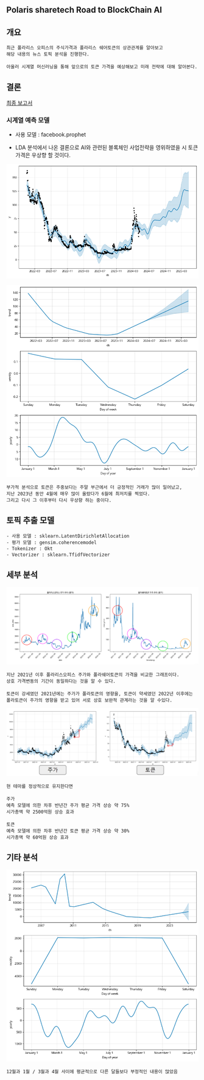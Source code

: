 ## Polaris sharetech Road to BlockChain AI

## 개요

```
최근 폴라리스 오피스의 주식가격과 폴라리스 쉐어토큰의 상관관계를 알아보고
해당 내용의 뉴스 토픽 분석을 진행한다.

아울러 시계열 머신러닝을 통해 앞으로의 토큰 가격을 예상해보고 미래 전략에 대해 알아본다.
```

## 결론

[최종 보고서](https://docs.google.com/presentation/d/1q89uSEslWp1AvbcVDwEit3KO1EywVichYd2ALYba3K0/edit#slide=id.p)

### 시계열 예측 모델

- 사용 모델 : facebook.prophet

- LDA 분석에서 나온 결론으로 AI와 관련된 블록체인 사업전략을 영위하였을 시 토큰 가격은 우상향 할 것이다.

![시계열 예측](./docs/image/forecase_fig_ai.png)

![시계열 분석](./docs/image/components_ai.png)

```
부가적 분석으로 토큰은 주중보다는 주말 부근에서 더 긍정적인 거래가 많이 일어났고, 
지난 2023년 동안 4월에 매우 많이 올랐다가 6월에 최저치를 찍었다.
그리고 다시 그 이후부터 다시 우상향 하는 중이다.
```


## 토픽 추출 모델

```
- 사용 모델 : sklearn.LatentDirichletAllocation
- 평가 모델 : gensim.coherencemodel
- Tokenizer : Okt
- Vectorizer : sklearn.TfidfVectorizer
```

## 세부 분석

![주가-토큰](./docs/image/stock_token.png)

```
지난 2021년 이후 폴라리스오피스 주가와 폴라쉐어토큰의 가격을 비교한 그래프이다.
상호 가격변동의 기간이 동일하다는 것을 알 수 있다.

토큰이 강세였던 2021년에는 주가가 폴라토큰의 영향을, 토큰이 약세였던 2022년 이후에는 폴라토큰이 주가의 영향을 받고 있어 서로 상호 보완적 관계라는 것을 알 수있다.
```

![주가예측](./docs/image/predict_stock_token.png)
```
현 테마를 정상적으로 유지한다면

주가
예측 모델에 의한 차후 반년간 주가 평균 가격 상승 약 75%
시가총액 약 2500억원 상승 효과

토큰
예측 모델에 의한 차후 반년간 토큰 평균 가격 상승 약 30%
시가총액 약 60억원 상승 효과
```

## 기타 분석

![주가현황](./docs/image/stock_fig.png)

```
12월과 1월 / 3월과 4월 사이에 평균적으로 다른 달들보다 부정적인 내용이 많았음
```

